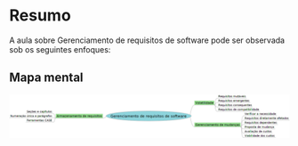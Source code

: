 # Resumo

A aula sobre Gerenciamento de requisitos de software pode ser observada sob os seguintes enfoques:

## Mapa mental

![Mapa mental da aula](../../../../../images/engenharia_de_software/ES3_3.png)